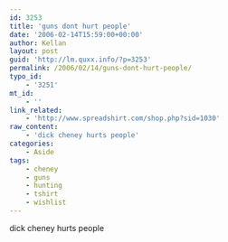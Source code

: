 ```yaml
---
id: 3253
title: 'guns dont hurt people'
date: '2006-02-14T15:59:00+00:00'
author: Kellan
layout: post
guid: 'http://lm.quxx.info/?p=3253'
permalink: /2006/02/14/guns-dont-hurt-people/
typo_id:
    - '3251'
mt_id:
    - ''
link_related:
    - 'http://www.spreadshirt.com/shop.php?sid=1030'
raw_content:
    - 'dick cheney hurts people'
categories:
    - Aside
tags:
    - cheney
    - guns
    - hunting
    - tshirt
    - wishlist
---
```


dick cheney hurts people